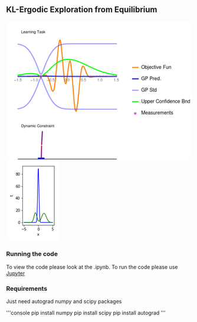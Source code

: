 ## KL-Ergodic Exploration from Equilibrium 

![Alt Text](https://github.com/i-abr/kle3/blob/master/anim.gif)
![Alt Text](https://github.com/i-abr/kle3/blob/master/distr_match.gif)

### Running the code
To view the code please look at the .ipynb. To run the code please use [Jupyter](https://jupyter.org/)

### Requirements
Just need autograd numpy and scipy packages

'''console
pip install numpy
pip install scipy
pip install autograd
'''
